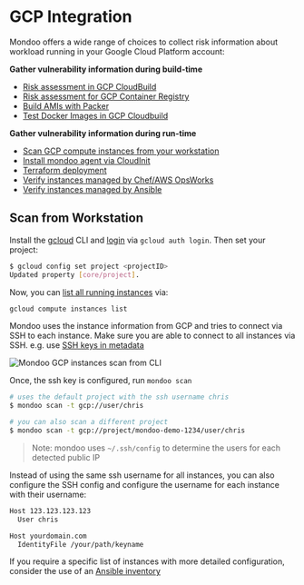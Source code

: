 # GCP Integration

Mondoo offers a wide range of choices to collect risk information about workload running in your Google Cloud Platform account:

**Gather vulnerability information during build-time**

 - [Risk assessment in GCP CloudBuild](../cicd/gcp-cloudbuild#gcp-cloudbuild)
 - [Risk assessment for GCP Container Registry](../registry/gcp_gcr#google-cloud-container-registry)
 - [Build AMIs with Packer](../devops/packer)
 - [Test Docker Images in GCP Cloudbuild](../cicd/gcp-cloudbuild)

**Gather vulnerability information during run-time**

  - [Scan GCP compute instances from your workstation](#scan-from-workstation)
  - [Install mondoo agent via CloudInit](../../agent/installation/cloudinit)
  - [Terraform deployment](../devops/terraform)
  - [Verify instances managed by Chef/AWS OpsWorks](../../agent/installation/chef)
  - [Verify instances managed by Ansible](../../agent/installation/ansible)

## Scan from Workstation

Install the [gcloud](https://cloud.google.com/sdk/install) CLI and [login](https://cloud.google.com/sdk/gcloud/reference/auth/login) via `gcloud auth login`. Then set your project:

```bash
$ gcloud config set project <projectID>
Updated property [core/project].
```

Now, you can [list all running instances](https://cloud.google.com/sdk/gcloud/reference/compute/instances/list) via:

```bash
gcloud compute instances list
```

Mondoo uses the instance information from GCP and tries to connect via SSH to each instance. Make sure you are able to connect to all instances via SSH. e.g. use [SSH keys in metadata](https://cloud.google.com/compute/docs/instances/adding-removing-ssh-keys)

![Mondoo GCP instances scan from CLI](../../assets/videos/gcp-compute-scan.gif)

Once, the ssh key is configured, run `mondoo scan`

```bash
# uses the default project with the ssh username chris
$ mondoo scan -t gcp://user/chris

# you can also scan a different project
$ mondoo scan -t gcp://project/mondoo-demo-1234/user/chris
```

> Note: mondoo uses `~/.ssh/config` to determine the users for each detected public IP

Instead of using the same ssh username for all instances, you can also configure the SSH config and configure the username for each instance with their username:

```bash
Host 123.123.123.123
  User chris

Host yourdomain.com
  IdentityFile /your/path/keyname
````

If you require a specific list of instances with more detailed configuration, consider the use of an [Ansible inventory](../devops/ansible)
